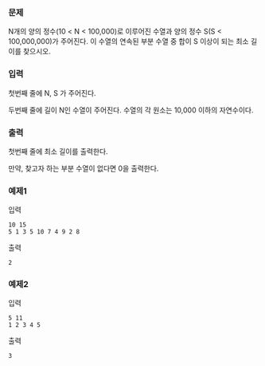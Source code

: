 ### 문제


N개의 양의 정수(10 < N < 100,000)로 이루어진 수열과 양의 정수 S(S < 100,000,000)가 주어진다.
이 수열의 연속된 부분 수열 중 합이 S 이상이 되는 최소 길이를 찾으시오.


### 입력
첫번째 줄에 N, S 가 주어진다.

두번째 줄에 길이 N인 수열이 주어진다. 수열의 각 원소는 10,000 이하의 자연수이다.


### 출력
첫번째 줄에 최소 길이를 출력한다.

만약, 찾고자 하는 부분 수열이 없다면 0을 출력한다.


### 예제1
입력
```
10 15
5 1 3 5 10 7 4 9 2 8
```

출력
```
2
```

### 예제2
입력
```
5 11
1 2 3 4 5
```

출력
```
3
```